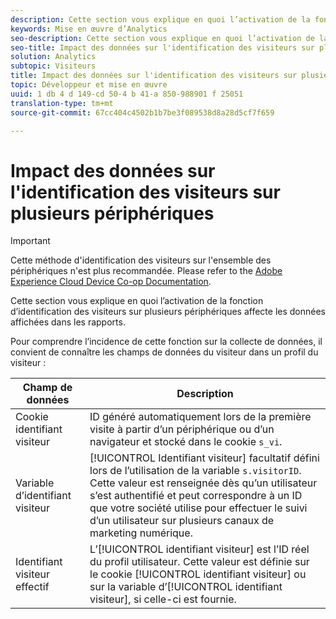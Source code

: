 ```yaml
---
description: Cette section vous explique en quoi l’activation de la fonction d’identification des visiteurs sur plusieurs périphériques affecte les données affichées dans les rapports.
keywords: Mise en œuvre d’Analytics
seo-description: Cette section vous explique en quoi l’activation de la fonction d’identification des visiteurs sur plusieurs périphériques affecte les données affichées dans les rapports.
seo-title: Impact des données sur l'identification des visiteurs sur plusieurs périphériques
solution: Analytics
subtopic: Visiteurs
title: Impact des données sur l'identification des visiteurs sur plusieurs périphériques
topic: Développeur et mise en œuvre
uuid: 1 db 4 d 149-cd 50-4 b 41-a 850-988901 f 25051
translation-type: tm+mt
source-git-commit: 67cc404c4502b1b7be3f089538d8a28d5cf7f659

---
```



# Impact des données sur l&#39;identification des visiteurs sur plusieurs périphériques

>[!IMPORTANT]
>
>Cette méthode d&#39;identification des visiteurs sur l&#39;ensemble des périphériques n&#39;est plus recommandée. Please refer to the [Adobe Experience Cloud Device Co-op Documentation](https://marketing.adobe.com/resources/help/en_US/mcdc/).

Cette section vous explique en quoi l’activation de la fonction d’identification des visiteurs sur plusieurs périphériques affecte les données affichées dans les rapports.

Pour comprendre l’incidence de cette fonction sur la collecte de données, il convient de connaître les champs de données du visiteur dans un profil du visiteur :

| Champ de données | Description |
|---|---|
| Cookie identifiant visiteur | ID généré automatiquement lors de la première visite à partir d’un périphérique ou d’un navigateur et stocké dans le cookie `s_vi`. |
| Variable d’identifiant visiteur | [!UICONTROL Identifiant visiteur] facultatif défini lors de l’utilisation de la variable `s.visitorID`. Cette valeur est renseignée dès qu’un utilisateur s’est authentifié et peut correspondre à un ID que votre société utilise pour effectuer le suivi d’un utilisateur sur plusieurs canaux de marketing numérique. |
| Identifiant visiteur effectif | L’[!UICONTROL identifiant visiteur] est l’ID réel du profil utilisateur. Cette valeur est définie sur le cookie [!UICONTROL identifiant visiteur] ou sur la variable d’[!UICONTROL identifiant visiteur], si celle-ci est fournie. |

